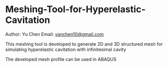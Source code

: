 # Meshing-Tool-for-Hyperelastic-Cavitation

Author: Yu Chen
Email: vanchen10@gmail.com

This meshing tool is developed to generate 2D and 3D structured mesh for simulating hyperelastic cavitation with infinitesimal cavity

The developed mesh profile can be used in ABAQUS
